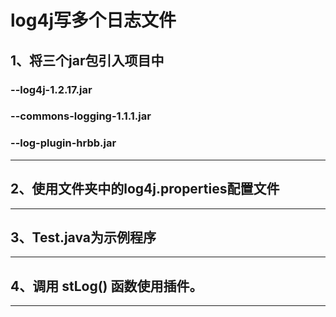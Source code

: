 # log4j写多个日志文件
## 1、将三个jar包引入项目中
### --log4j-1.2.17.jar
### --commons-logging-1.1.1.jar
### --log-plugin-hrbb.jar
***
## 2、使用文件夹中的log4j.properties配置文件
***
## 3、Test.java为示例程序
***
## 4、调用 stLog() 函数使用插件。
***